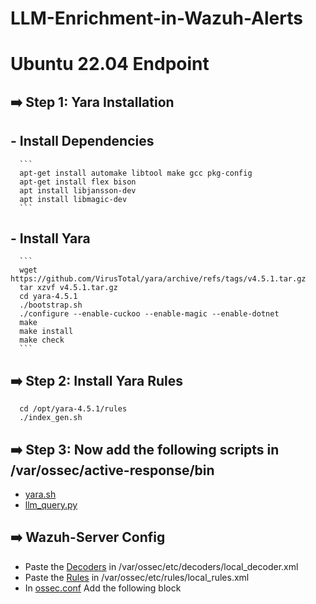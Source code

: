 # LLM-Enrichment-in-Wazuh-Alerts

# Ubuntu 22.04 Endpoint
## ➡️ Step 1: Yara Installation
   ## - Install Dependencies
      ```
      apt-get install automake libtool make gcc pkg-config
      apt-get install flex bison
      apt install libjansson-dev
      apt install libmagic-dev
      ```
  ## - Install Yara
      ```
      wget https://github.com/VirusTotal/yara/archive/refs/tags/v4.5.1.tar.gz
      tar xzvf v4.5.1.tar.gz
      cd yara-4.5.1
      ./bootstrap.sh
      ./configure --enable-cuckoo --enable-magic --enable-dotnet
      make
      make install
      make check
      ```

## ➡️ Step 2: Install Yara Rules
      cd /opt/yara-4.5.1/rules
      ./index_gen.sh

## ➡️ Step 3: Now add the following scripts in /var/ossec/active-response/bin
   - [yara.sh](https://github.com/effaaykhan/LLM-Enrichment-in-Wazuh-Alerts/blob/main/yara.sh)
   - [llm_query.py](https://github.com/effaaykhan/LLM-Enrichment-in-Wazuh-Alerts/blob/main/llm_query.py)

## ➡️ Wazuh-Server Config
   - Paste the [Decoders](https://github.com/effaaykhan/LLM-Enrichment-in-Wazuh-Alerts/blob/main/local_decoder.xml) in /var/ossec/etc/decoders/local_decoder.xml
   - Paste the [Rules](https://github.com/effaaykhan/LLM-Enrichment-in-Wazuh-Alerts/blob/main/local_rules.xml) in /var/ossec/etc/rules/local_rules.xml
   - In [ossec.conf](https://github.com/effaaykhan/LLM-Enrichment-in-Wazuh-Alerts/blob/main/ossec.conf) Add the following block
      
